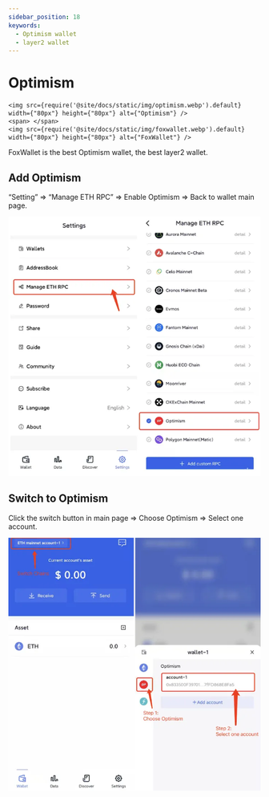 ```yaml
---
sidebar_position: 18
keywords:
  - Optimism wallet
  - layer2 wallet
---
```


# Optimism
```mdx-code-block
<img src={require('@site/docs/static/img/optimism.webp').default} width={"80px"} height={"80px"} alt={"Optimism"} />
<span> </span>
<img src={require('@site/docs/static/img/foxwallet.webp').default} width={"80px"} height={"80px"} alt={"FoxWallet"} />
```
FoxWallet is the best Optimism wallet, the best layer2 wallet.

## Add Optimism

“Setting” => “Manage ETH RPC” => Enable Optimism => Back to wallet main page.

![](../img/add-op.webp)

## Switch to Optimism

Click the switch button in main page => Choose Optimism => Select one account.

![](../img/switch-op.webp)